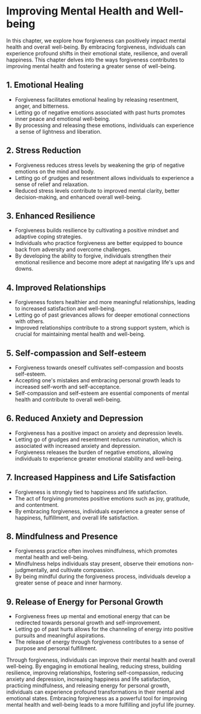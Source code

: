 Improving Mental Health and Well-being
===============================================

In this chapter, we explore how forgiveness can positively impact mental health and overall well-being. By embracing forgiveness, individuals can experience profound shifts in their emotional state, resilience, and overall happiness. This chapter delves into the ways forgiveness contributes to improving mental health and fostering a greater sense of well-being.

**1. Emotional Healing**
------------------------

* Forgiveness facilitates emotional healing by releasing resentment, anger, and bitterness.
* Letting go of negative emotions associated with past hurts promotes inner peace and emotional well-being.
* By processing and releasing these emotions, individuals can experience a sense of lightness and liberation.

**2. Stress Reduction**
-----------------------

* Forgiveness reduces stress levels by weakening the grip of negative emotions on the mind and body.
* Letting go of grudges and resentment allows individuals to experience a sense of relief and relaxation.
* Reduced stress levels contribute to improved mental clarity, better decision-making, and enhanced overall well-being.

**3. Enhanced Resilience**
--------------------------

* Forgiveness builds resilience by cultivating a positive mindset and adaptive coping strategies.
* Individuals who practice forgiveness are better equipped to bounce back from adversity and overcome challenges.
* By developing the ability to forgive, individuals strengthen their emotional resilience and become more adept at navigating life's ups and downs.

**4. Improved Relationships**
-----------------------------

* Forgiveness fosters healthier and more meaningful relationships, leading to increased satisfaction and well-being.
* Letting go of past grievances allows for deeper emotional connections with others.
* Improved relationships contribute to a strong support system, which is crucial for maintaining mental health and well-being.

**5. Self-compassion and Self-esteem**
--------------------------------------

* Forgiveness towards oneself cultivates self-compassion and boosts self-esteem.
* Accepting one's mistakes and embracing personal growth leads to increased self-worth and self-acceptance.
* Self-compassion and self-esteem are essential components of mental health and contribute to overall well-being.

**6. Reduced Anxiety and Depression**
-------------------------------------

* Forgiveness has a positive impact on anxiety and depression levels.
* Letting go of grudges and resentment reduces rumination, which is associated with increased anxiety and depression.
* Forgiveness releases the burden of negative emotions, allowing individuals to experience greater emotional stability and well-being.

**7. Increased Happiness and Life Satisfaction**
------------------------------------------------

* Forgiveness is strongly tied to happiness and life satisfaction.
* The act of forgiving promotes positive emotions such as joy, gratitude, and contentment.
* By embracing forgiveness, individuals experience a greater sense of happiness, fulfillment, and overall life satisfaction.

**8. Mindfulness and Presence**
-------------------------------

* Forgiveness practice often involves mindfulness, which promotes mental health and well-being.
* Mindfulness helps individuals stay present, observe their emotions non-judgmentally, and cultivate compassion.
* By being mindful during the forgiveness process, individuals develop a greater sense of peace and inner harmony.

**9. Release of Energy for Personal Growth**
--------------------------------------------

* Forgiveness frees up mental and emotional energy that can be redirected towards personal growth and self-improvement.
* Letting go of past hurts allows for the channeling of energy into positive pursuits and meaningful aspirations.
* The release of energy through forgiveness contributes to a sense of purpose and personal fulfillment.

Through forgiveness, individuals can improve their mental health and overall well-being. By engaging in emotional healing, reducing stress, building resilience, improving relationships, fostering self-compassion, reducing anxiety and depression, increasing happiness and life satisfaction, practicing mindfulness, and releasing energy for personal growth, individuals can experience profound transformations in their mental and emotional states. Embracing forgiveness as a powerful tool for improving mental health and well-being leads to a more fulfilling and joyful life journey.
